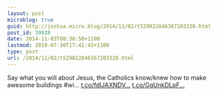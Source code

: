 ```yaml
---
layout: post
microblog: true
guid: http://joshua.micro.blog/2014/11/02/t529022846367203328.html
post_id: 39928
date: 2014-11-03T08:30:50+1100
lastmod: 2019-07-30T17:41:43+1100
type: post
url: /2014/11/02/t529022846367203328.html
---
```

Say what you will about Jesus, the Catholics know/knew how to make awesome buildings #wi... [t.co/fdIJAXNDV...](http://t.co/fdIJAXNDV6) [t.co/GqUnkDLpF...](http://t.co/GqUnkDLpFB)
